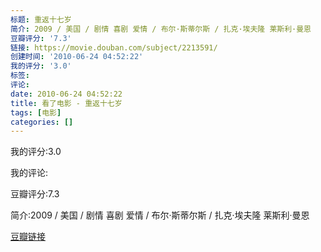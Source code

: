 ```yaml
---
标题: 重返十七岁
简介: 2009 / 美国 / 剧情 喜剧 爱情 / 布尔·斯蒂尔斯 / 扎克·埃夫隆 莱斯利·曼恩
豆瓣评分: '7.3'
链接: https://movie.douban.com/subject/2213591/
创建时间: '2010-06-24 04:52:22'
我的评分: '3.0'
标签:
评论:
date: 2010-06-24 04:52:22
title: 看了电影 - 重返十七岁
tags: [电影]
categories: []
---
```


我的评分:3.0

我的评论:

豆瓣评分:7.3

简介:2009 / 美国 / 剧情 喜剧 爱情 / 布尔·斯蒂尔斯 / 扎克·埃夫隆 莱斯利·曼恩

[豆瓣链接](https://movie.douban.com/subject/2213591/)

